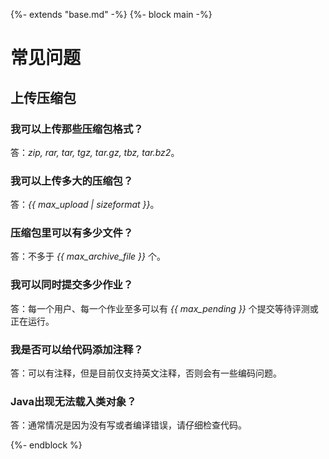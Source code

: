 {%- extends "base.md" -%}
{%- block main -%}
# 常见问题

## 上传压缩包

### 我可以上传那些压缩包格式？

答：_zip, rar, tar, tgz, tar.gz, tbz, tar.bz2_。

### 我可以上传多大的压缩包？

答：_{{ max_upload | sizeformat }}_。

### 压缩包里可以有多少文件？

答：不多于 _{{ max_archive_file }}_ 个。

### 我可以同时提交多少作业？

答：每一个用户、每一个作业至多可以有 _{{ max_pending }}_ 个提交等待评测或正在运行。

### 我是否可以给代码添加注释？

答：可以有注释，但是目前仅支持英文注释，否则会有一些编码问题。

### Java出现无法载入类对象？
答：通常情况是因为没有写或者编译错误，请仔细检查代码。

{%- endblock %}
